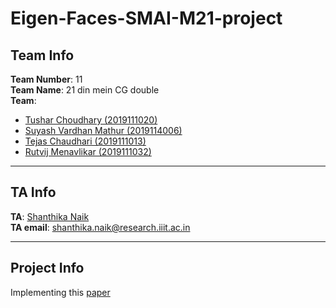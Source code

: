 # Eigen-Faces-SMAI-M21-project

## Team Info

**Team Number**: 11<br>
**Team Name**: 21 din mein CG double<br>
**Team**:
- [Tushar Choudhary (2019111020)](https://github.com/tusharc31)
- [Suyash Vardhan Mathur (2019114006)](https://github.com/MSurfer20)
- [Tejas Chaudhari (2019111013)](https://github.com/tejas-1111)
- [Rutvij Menavlikar (2019111032)](https://github.com/Rutvij-1)

---

## TA Info

**TA**: [Shanthika Naik](https://github.com/Shanthika)<br>
**TA email**: shanthika.naik@research.iiit.ac.in

---

## Project Info

Implementing this [paper](https://sites.cs.ucsb.edu/~mturk/Papers/mturk-CVPR91.pdf)
